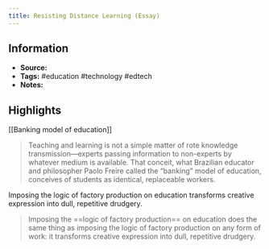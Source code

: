 ```yaml
---
title: Resisting Distance Learning (Essay)
---
```

## Information
- **Source:** 
- **Tags:** #education #technology #edtech
- **Notes:** 

## Highlights
[[Banking model of education]]
> Teaching and learning is not a simple matter of rote knowledge transmission—experts passing information to non-experts by whatever medium is available. That conceit, what Brazilian educator and philosopher Paolo Freire called the “banking” model of education, conceives of students as identical, replaceable workers.

Imposing the logic of factory production on education transforms creative expression into dull, repetitive drudgery.
> Imposing the ==logic of factory production== on education does the same thing as imposing the logic of factory production on any form of work: it transforms creative expression into dull, repetitive drudgery.
